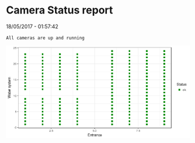Camera Status report
================
18/05/2017 - 01:57:42

    All cameras are up and running

![](camreport_files/figure-markdown_github/unnamed-chunk-2-1.png)
